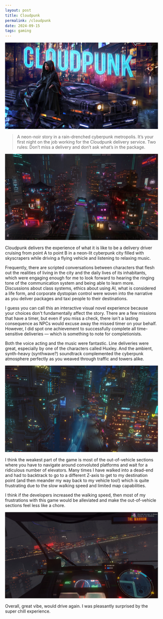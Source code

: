 ```yaml
---
layout: post
title: Cloudpunk
permalink: /cloudpunk
date: 2024-09-15
tags: gaming
---
```


![](/images/cloudpunk_title.png)

> A neon-noir story in a rain-drenched cyberpunk metropolis. It’s your first night on the job working for the Cloudpunk delivery service. Two rules: Don’t miss a delivery and don’t ask what’s in the package.

![](/images/cloudpunk_01.png)

Cloudpunk delivers the experience of what it is like to be a delivery driver cruising from point A to point B in a neon-lit cyberpunk city filled with skyscrapers while driving a flying vehicle and listening to relaxing music.

Frequently, there are scripted conversations between characters that flesh out the realities of living in the city and the daily lives of its inhabitants, which were engaging enough for me to look forward to hearing the ringing tone of the communication system and being able to learn more. Discussions about class systems, ethics about using AI, what is considered a life form, and corporate dystopian control were woven into the narrative as you deliver packages and taxi people to their destinations.

I guess you can call this an interactive visual novel experience because your choices don't fundamentally affect the story. There are a few missions that have a timer, but even if you miss a check, there isn't a lasting consequence as NPCs would excuse away the missed timer on your behalf. However, I did spot one achievement to successfully complete all time-sensitive deliveries — which is something to note for completionists.

Both the voice acting and the music were fantastic. Line deliveries were great, especially by one of the characters called Huxley. And the ambient, synth-heavy (synthwave?) soundtrack complemented the cyberpunk atmosphere perfectly as you weaved through traffic and towers alike.

![](/images/cloudpunk_02.png)

I think the weakest part of the game is most of the out-of-vehicle sections where you have to navigate around convoluted platforms and wait for a ridiculous number of elevators. Many times I have walked into a dead-end and had to backtrack to go to a different Z-axis to get to my destination point (and then meander my way back to my vehicle too!) which is quite frustrating due to the slow walking speed and limited map capabilities.

I think if the developers increased the walking speed, then most of my frustrations with this game would be alleviated and make the out-of-vehicle sections feel less like a chore.

![](/images/cloudpunk_03.png)

Overall, great vibe, would drive again. I was pleasantly surprised by the super chill experience.

